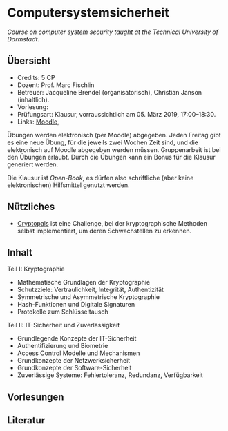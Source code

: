 # Computersystemsicherheit

*Course on computer system security taught at the Technical University of Darmstadt*.

## Übersicht

*   Credits: 5 CP
*   Dozent: Prof. Marc Fischlin
*   Betreuer: Jacqueline Brendel (organisatorisch), Christian Janson (inhaltlich).
*   Vorlesung:
*   Prüfungsart: Klausur, vorraussichtlich am 05. März 2019, 17:00–18:30.
*   Links: [Moodle](), 

Übungen werden elektronisch (per Moodle) abgegeben. 
Jeden Freitag gibt es eine neue Übung, für die jeweils zwei Wochen Zeit sind, und die elektronisch auf Moodle abgegeben werden müssen. Gruppenarbeit ist bei den Übungen erlaubt. Durch die Übungen kann ein Bonus für die Klausur generiert werden.

Die Klausur ist *Open-Book*, es dürfen also schriftliche (aber keine elektronischen) Hilfsmittel genutzt werden. 

## Nützliches

*   [Cryptopals](https://cryptopals.com/) ist eine Challenge, bei der kryptographische Methoden selbst implementiert, um deren Schwachstellen zu erkennen.

## Inhalt

Teil I: Kryptographie 
*   Mathematische Grundlagen der Kryptographie 
*   Schutzziele: Vertraulichkeit, Integrität, Authentizität 
*   Symmetrische und Asymmetrische Kryptographie 
*   Hash-Funktionen und Digitale Signaturen 
*   Protokolle zum Schlüsseltausch 

Teil II: IT-Sicherheit und Zuverlässigkeit 
*   Grundlegende Konzepte der IT-Sicherheit 
*   Authentifizierung und Biometrie 
*   Access Control Modelle und Mechanismen 
*   Grundkonzepte der Netzwerksicherheit 
*   Grundkonzepte der Software-Sicherheit 
*   Zuverlässige Systeme: Fehlertoleranz, Redundanz, Verfügbarkeit

## Vorlesungen


## Literatur
